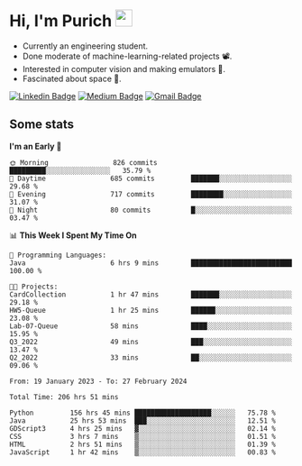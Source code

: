 <h1 align="left">Hi, I'm Purich
<img src="https://media.giphy.com/media/hvRJCLFzcasrR4ia7z/giphy.gif" width="30px"/></h1>

* Currently an engineering student.
* Done moderate of machine-learning-related projects :film_projector:.
* Interested in computer vision and making emulators :space_invader:.
* Fascinated about space :milky_way:.

[![Linkedin Badge](https://img.shields.io/badge/-Purich-blue?style=flat-square&logo=Linkedin&logoColor=white&link=https://www.linkedin.com/in/purich-siritip-16b3b3255/)](https://www.linkedin.com/in/purich-siritip-16b3b3255) [![Medium Badge](https://img.shields.io/badge/-@purich-gray?style=flat-square&labelColor=000000&logo=Medium&link=https://medium.com/@phuritsiritip)](https://medium.com/@phuritsiritip)
[![Gmail Badge](https://img.shields.io/badge/-mark.phurit@gmail.com-c14438?style=flat-square&logo=Gmail&logoColor=white&link=mailto:mark.phurit@gmail.com)](mailto:mark.phurit@gmail.com)

## Some stats

  
  <!--START_SECTION:waka-->
**I'm an Early 🐤** 

```text
🌞 Morning                826 commits         █████████░░░░░░░░░░░░░░░░   35.79 % 
🌆 Daytime                685 commits         ███████░░░░░░░░░░░░░░░░░░   29.68 % 
🌃 Evening                717 commits         ████████░░░░░░░░░░░░░░░░░   31.07 % 
🌙 Night                  80 commits          █░░░░░░░░░░░░░░░░░░░░░░░░   03.47 % 
```


📊 **This Week I Spent My Time On** 

```text
💬 Programming Languages: 
Java                     6 hrs 9 mins        █████████████████████████   100.00 % 

🐱‍💻 Projects: 
CardCollection           1 hr 47 mins        ███████░░░░░░░░░░░░░░░░░░   29.18 % 
HW5-Queue                1 hr 25 mins        ██████░░░░░░░░░░░░░░░░░░░   23.08 % 
Lab-07-Queue             58 mins             ████░░░░░░░░░░░░░░░░░░░░░   15.95 % 
Q3_2022                  49 mins             ███░░░░░░░░░░░░░░░░░░░░░░   13.47 % 
Q2_2022                  33 mins             ██░░░░░░░░░░░░░░░░░░░░░░░   09.06 % 
```


<!--END_SECTION:waka-->

  <!--START_SECTION:waka-simple-->

```text
From: 19 January 2023 - To: 27 February 2024

Total Time: 206 hrs 51 mins

Python         156 hrs 45 mins ███████████████████░░░░░░   75.78 %
Java           25 hrs 53 mins  ███░░░░░░░░░░░░░░░░░░░░░░   12.51 %
GDScript3      4 hrs 25 mins   ▓░░░░░░░░░░░░░░░░░░░░░░░░   02.14 %
CSS            3 hrs 7 mins    ▒░░░░░░░░░░░░░░░░░░░░░░░░   01.51 %
HTML           2 hrs 51 mins   ▒░░░░░░░░░░░░░░░░░░░░░░░░   01.39 %
JavaScript     1 hr 42 mins    ▒░░░░░░░░░░░░░░░░░░░░░░░░   00.83 %
```

<!--END_SECTION:waka-simple-->

  <!--![Anurag's GitHub stats](https://github-readme-stats.vercel.app/api?username=vikimark&show_icons=true&theme=gruvbox_light)-->
  
<!--
**vikimark/vikimark** is a ✨ _special_ ✨ repository because its `README.md` (this file) appears on your GitHub profile.

Here are some ideas to get you started:

- 🔭 I’m currently working on ...
- 🌱 I’m currently learning ...
- 👯 I’m looking to collaborate on ...
- 🤔 I’m looking for help with ...
- 💬 Ask me about ...
- 📫 How to reach me: ...
- 😄 Pronouns: ...
- ⚡ Fun fact: ...
-->
